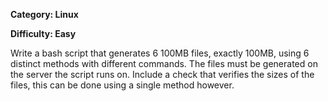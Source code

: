 **Category: Linux**

**Difficulty: Easy**

Write a bash script that generates 6 100MB files, exactly 100MB, using 6 distinct
 methods with different commands.  The files must be generated on the server the
  script runs on. Include a check that verifies the sizes of the files, this can be
   done using a single method however.
